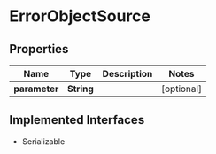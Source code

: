 

# ErrorObjectSource


## Properties

Name | Type | Description | Notes
------------ | ------------- | ------------- | -------------
**parameter** | **String** |  |  [optional]


## Implemented Interfaces

* Serializable



